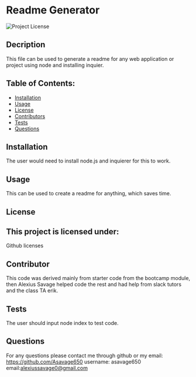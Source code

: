 # Readme Generator

![Project License](https://img.shields.io/badge/License-MIT-red)

## Decription

This file can be used to generate a readme for any web application or project using node and installing inquier.

## Table of Contents:

- [Installation](#installation)
- [Usage](#usage)
- [License](#license)
- [Contributors](#contributors)
- [Tests](#tests)
- [Questions](#questions)

## Installation

The user would need to install node.js and inquierer for this to work.

## Usage

This can be used to create a readme for anything, which saves time.

## License

## This project is licensed under:

Github licenses

## Contributor

This code was derived mainly from starter code from the bootcamp module, then Alexius Savage helped code the rest and had help from slack tutors and the class TA erik.

## Tests

The user should input node index to test code.

## Questions

For any questions please contact me through github or my email:
https://github.com/Asavage650
username: asavage650
email:alexiussavage0@gmail.com
